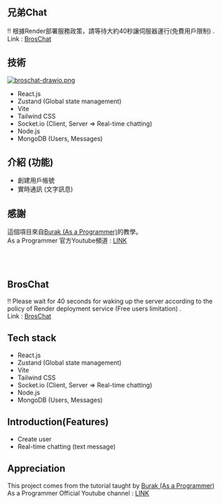 ## 兄弟Chat
‼️ 根據Render部署服務政策，請等待大約40秒讓伺服器運行(免費用戶限制) .
<br>
Link : <a href="https://broschat.onrender.com" target="_blank">BrosChat</a>

## 技術
[![broschat-drawio.png](https://i.postimg.cc/FRLfR2Kk/broschat-drawio.png)](https://postimg.cc/VrzsZZnz)
- React.js
- Zustand (Global state management)
- Vite
- Tailwind CSS
- Socket.io (Client, Server => Real-time chatting)
- Node.js
- MongoDB (Users, Messages)

## 介紹 (功能)
- 創建用戶帳號
- 實時通訊 (文字訊息)

## 感謝
這個項目來自<a href="https://github.com/burakorkmez" target="_blank">Burak (As a Programmer)</a>的教學。
<br>
As a Programmer 官方Youtube頻道 : <a href="https://www.youtube.com/@asaprogrammer_" target="_blank">LINK</a>

<br>
<br>

## BrosChat
‼️ Please wait for 40 seconds for waking up the server according to the policy of Render deployment service (Free users limitation) .
<br>
Link : <a href="https://broschat.onrender.com" target="_blank">BrosChat</a>

## Tech stack
- React.js
- Zustand (Global state management)
- Vite
- Tailwind CSS
- Socket.io (Client, Server => Real-time chatting)
- Node.js
- MongoDB (Users, Messages)

## Introduction(Features)
- Create user
- Real-time chatting (text message)

## Appreciation
This project comes from the tutorial taught by <a href="https://github.com/burakorkmez" target="_blank">Burak (As a Programmer)</a>
<br>
As a Programmer Official Youtube channel : <a href="https://www.youtube.com/@asaprogrammer_" target="_blank">LINK</a>
